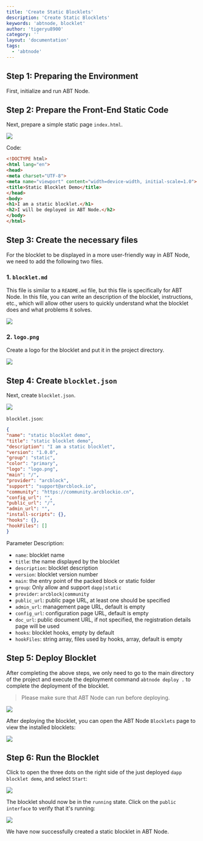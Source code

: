 ```yaml
---
title: 'Create Static Blocklets'
description: 'Create Static Blocklets'
keywords: 'abtnode, blocklet'
author: 'tigeryu8900'
category: ''
layout: 'documentation'
tags:
  - 'abtnode'
---
```


## Step 1: Preparing the Environment

First, initialize and run ABT Node.

## Step 2: Prepare the Front-End Static Code

Next, prepare a simple static page `index.html`.

![](./images/create-static-blocklet-1.png)

Code:

```html
<!DOCTYPE html>
<html lang="en">
<head>
<meta charset="UTF-8">
<meta name="viewport" content="width=device-width, initial-scale=1.0">
<title>Static Blocklet Demo</title>
</head>
<body>
<h1>I am a static blocklet.</h1>
<h2>I will be deployed in ABT Node.</h2>
</body>
</html>
```

## Step 3: Create the necessary files

For the blocklet to be displayed in a more user-friendly way in ABT Node, we need to add the following two files.

### 1. `blocklet.md`

This file is similar to a `README.md` file, but this file is specifically for ABT Node. In this file, you can write an description of the blocklet, instructions, etc., which will allow other users to quickly understand what the blocklet does and what problems it solves.

![](./images/create-static-blocklet-2.png)

### 2. `logo.png`

Create a logo for the blocklet and put it in the project directory.

![](./images/create-static-blocklet-3.png)

## Step 4: Create `blocklet.json`

Next, create `blocklet.json`.

![](./images/create-static-blocklet-4.png)

`blocklet.json`:

```json
{
"name": "static blocklet demo",
"title": "static blocklet demo",
"description": "I am a static blocklet",
"version": "1.0.0",
"group": "static",
"color": "primary",
"logo": "logo.png",
"main": "/",
"provider": "arcblock",
"support": "support@arcblock.io",
"community": "https://community.arcblockio.cn",
"config_url": "",
"public_url": "/",
"admin_url": "",
"install-scripts": {},
"hooks": {},
"hookFiles": []
}
```

Parameter Description:

- `name`: blocklet name
- `title`: the name displayed by the blocklet
- `description`: blocklet description
- `version`: blocklet version number
- `main`: the entry point of the packed block or static folder
- `group`: Only allow and support `dapp|static`
- `provider`: `arcblock|community`
- `public_url`: public page URL, at least one should be specified
- `admin_url`: management page URL, default is empty
- `config_url`: configuration page URL, default is empty
- `doc_url`: public document URL, if not specified, the registration details page will be used
- `hooks`: blocklet hooks, empty by default
- `hookFiles`: string array, files used by hooks, array, default is empty


## Step 5: Deploy Blocklet

After completing the above steps, we only need to go to the main directory of the project and execute the deployment command `abtnode deploy .` to complete the deployment of the blocklet.

> Please make sure that ABT Node can run before deploying.

![](./images/create-static-blocklet-5.png)

After deploying the blocklet, you can open the ABT Node `Blocklets` page to view the installed blocklets:

![](./images/create-static-blocklet-6-en.png)

## Step 6: Run  the Blocklet

Click to open the three dots on the right side of the just deployed `dapp blocklet demo`, and select `Start`:

![](./images/create-static-blocklet-7-en.png)

The blocklet should now be in the `running` state. Click on the `public interface` to verify that it's running:

![](./images/create-static-blocklet-8.png)

We have now successfully created a static blocklet in ABT Node.
